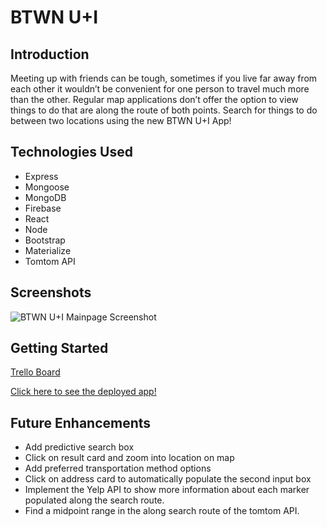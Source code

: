 # BTWN U+I

## Introduction 
Meeting up with friends can be tough, sometimes if you live far away from each other it wouldn’t be convenient for one person to travel much more than the other. Regular map applications don’t offer the option to view things to do that are along the route of both points. Search for things to do between two locations using the new BTWN U+I App!

## Technologies Used
- Express
- Mongoose 
- MongoDB
- Firebase
- React
- Node 
- Bootstrap
- Materialize
- Tomtom API

## Screenshots 
<img src="https://i.imgur.com/U3qKqvi.png" alt="BTWN U+I Mainpage Screenshot"/>

## Getting Started 
[Trello Board](https://trello.com/b/gnaPkGRd/btwn-ui)

<a href="https://btwn-ui.netlify.app/">Click here to see the deployed app!</a>


## Future Enhancements
- Add predictive search box
- Click on result card and zoom into location on map
- Add preferred transportation method options
- Click on address card to automatically populate the second input box
- Implement the Yelp API to show more information about each marker populated along the search route. 
- Find a midpoint range in the along search route of the tomtom API. 
